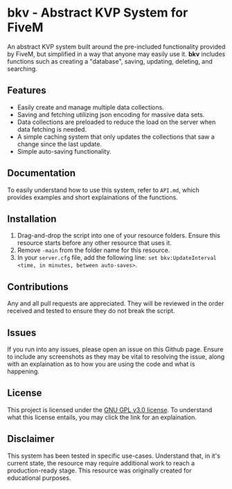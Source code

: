 # bkv - Abstract KVP System for FiveM
An abstract KVP system built around the pre-included functionality provided by FiveM, but simplified in a way that anyone may easily use it. **bkv** includes functions such as creating a "database", saving, updating, deleting, and searching.
## Features
- Easily create and manage multiple data collections.
- Saving and fetching utilizing json encoding for massive data sets.
- Data collections are preloaded to reduce the load on the server when data fetching is needed.
- A simple caching system that only updates the collections that saw a change since the last update.
- Simple auto-saving functionality.
## Documentation
To easily understand how to use this system, refer to `API.md`, which provides examples and short explainations of the functions.
## Installation
1. Drag-and-drop the script into one of your resource folders. Ensure this resource starts before any other resource that uses it.
2. Remove `-main` from the folder name for this resource.
3. In your `server.cfg` file, add the following line: `set bkv:UpdateInterval <time, in minutes, between auto-saves>`.
## Contributions
Any and all pull requests are appreciated. They will be reviewed in the order received and tested to ensure they do not break the script.
## Issues
If you run into any issues, please open an issue on this Github page. Ensure to include any screenshots as they may be vital to resolving the issue, along with an explaination as to how you are using the code and what is happening.
## License
This project is licensed under the [GNU GPL v3.0 license](https://choosealicense.com/licenses/gpl-3.0/). To understand what this license entails, you may click the link for an explaination.
## Disclaimer
This system has been tested in specific use-cases. Understand that, in it's current state, the resource may require additional work to reach a production-ready stage. This resource was originally created for educational purposes.